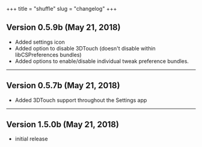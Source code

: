 +++
title = "shuffle"
slug = "changelog"
+++

## Version 0.5.9b (May 21, 2018)

- Added settings icon
- Added option to disable 3DTouch (doesn't disable within libCSPreferences bundles)
- Added options to enable/disable individual tweak preference bundles.

---

## Version 0.5.7b (May 21, 2018)
- Added 3DTouch support throughout the Settings app

---

## Version 1.5.0b (May 21, 2018)

- initial release